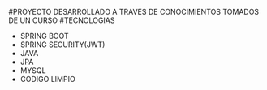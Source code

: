 #PROYECTO DESARROLLADO A TRAVES DE CONOCIMIENTOS TOMADOS DE UN CURSO
#TECNOLOGIAS
  - SPRING BOOT
  - SPRING SECURITY(JWT)
  - JAVA
  - JPA
  - MYSQL
  - CODIGO LIMPIO

